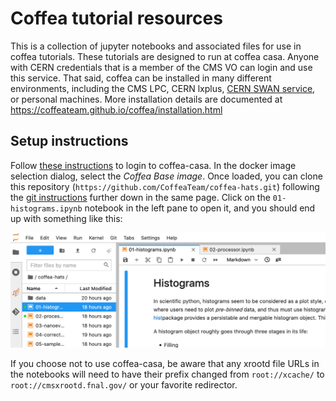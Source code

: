 # Coffea tutorial resources
This is a collection of jupyter notebooks and associated files for use in coffea tutorials.
These tutorials are designed to run at coffea casa. Anyone with CERN credentials that is a member of the CMS VO
can login and use this service. That said, coffea can be installed in many different environments, including
the CMS LPC, CERN lxplus, [CERN SWAN service](http://swan.cern.ch), or personal machines. More installation
details are documented at https://coffeateam.github.io/coffea/installation.html

## Setup instructions
Follow [these instructions](https://coffea-casa.readthedocs.io/en/latest/cc_user.html#access) to login to coffea-casa.
In the docker image selection dialog, select the *Coffea Base image*.
Once loaded, you can clone this repository (`https://github.com/CoffeaTeam/coffea-hats.git`)
following the [git instructions](https://coffea-casa.readthedocs.io/en/latest/cc_user.html#using-git) further down in the same page.
Click on the `01-histograms.ipynb` notebook in the left pane to open it, and you should end up with something like this:

![JupyterLab screen](/img/notebook.png)

If you choose not to use coffea-casa, be aware that any xrootd file URLs in the notebooks will need to have their prefix changed from
`root://xcache/` to `root://cmsxrootd.fnal.gov/` or your favorite redirector.
